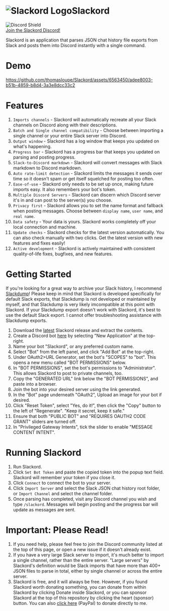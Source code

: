 # ![Slackord Logo](https://i.imgur.com/PyVjqzL.png)Slackord
![Discord Shield](https://discordapp.com/api/guilds/1095636526873972766/widget.png?style=shield)    
[Join the Slackord Discord!](https://discord.gg/yccMweYPN8)

Slackord is an application that parses JSON chat history file exports from Slack and posts them into Discord instantly with a single command.

# Demo
https://github.com/thomasloupe/Slackord/assets/6563450/adee8003-b51b-4859-b8d4-3a3e8dcc33c2

# Features
1. `Imports channels` - Slackord will automatically recreate all your Slack channels on Discord along with their descriptions.
1. `Batch and Single channel compatibility` - Choose between importing a single channel or your entire Slack server into Discord.
1. `Output window` - Slackord has a log window that keeps you updated on what's happening.
1. `Progress bar` - Slackord has a progress bar that keeps you updated on parsing and posting progress.
1. `Slack-to-Discord markdown` - Slackord will convert messages with Slack markdown to Discord markdown.
1. `Auto rate-limit detection` - Slackord limits the messages it sends over time so it doesn't spam or get itself squelched for posting too often.
1. `Ease-of-use` - Slackord only needs to be set up once, making future imports easy. It also remembers your bot's token.
1. `Multiple Discord Servers` - Slackord can discern which Discord server it's in and can post to the server(s) you choose.
1. `Privacy first` - Slackord allows you to set the name format and fallback when posting messages. Choose between `display name`, `user name`, and `real name`.
1. `Data safety` - Your data is yours. Slackord works completely off your local connection and machine.
1. `Update checks` - Slackord checks for the latest version automatically. You can also check manually with two clicks. Get the latest version with new features and fixes easily!
1. `Active development` - Slackord is actively maintained with consistent quality-of-life fixes, bugfixes, and new features.

# Getting Started
If you're looking for a great way to archive your Slack history, I recommend [Slackdump](https://github.com/rusq/slackdump)! Please keep in mind that Slackord is developed specifically for default Slack exports, that Slackdump is not developed or maintained by myself, and that Slackdump is very likely imcompatible at this point with Slackord. If your Slackdump export doesn't work with Slackord, it's best to use the default Slack export. I cannot offer troubleshooting assistance with Slackdump exports.
1. Download the [latest](https://github.com/thomasloupe/Slackord/releases) Slackord release and extract the contents.
1. Create a Discord bot [here](https://discord.com/developers/applications) by selecting "New Application" at the top-right.
1. Name your bot "Slackord", or any preferred custom name.
1. Select "Bot" from the left panel, and click "Add Bot" at the top-right.
1. Under OAuth2>URL Generator, set the bot's "SCOPES" to "bot". This opens a new menu called "BOT PERMISSIONS" below.
1. In "BOT PERMISSIONS", set the bot's permissions to "Administrator". This allows Slackord to post to private channels, too.
1. Copy the "GENERATED URL" link below the "BOT PERMISSIONS", and paste into a browser.
1. Join the bot into your desired server using the link generated.
1. In the "Bot" page underneath "OAuth2", Upload an image for your bot if desired.
1. Click "Reset Token", select "Yes, do it!", then click the "Copy" button to the left of "Regenerate". "Keep it secret, keep it safe."
1. Ensure that both "PUBLIC BOT" and "REQUIRES OAUTH2 CODE GRANT" sliders are turned off.
1. In "Privileged Gateway Intents", tick the slider to enable "MESSAGE CONTENT INTENT".

# Running Slackord
1. Run Slackord.
1. Click `Set Bot Token` and paste the copied token into the popup text field. Slackord will remember your token if you close it.
1. Click `Connect` to connect the bot to your server.
1. Click `Import Server` and select the Slack JSON chat history root folder, or `Import Channel` and select the channel folder.
1. Once parsing has completed, visit any Discord channel you wish and type `/slackord`. Messages will begin posting and the progress bar will update as messages are sent.

# Important: Please Read!
1. If you need help, please feel free to join the Discord community listed at the top of this page, or open a new issue if it doesn't already exist.
1. If you have a very large Slack server to import, it's much better to import a single channel, rather than the entire server. "Large servers" by Slackord's definition would be Slack imports that have more than 400+ JSON files to parse in total, either by single channel or across the entire server.
1. Slackord is free, and it will always be free. However, if you found Slackord worth donating something, you can donate from within Slackord by clicking Donate inside Slackord, or you can sponsor Slackord at the top of this repository by clicking the heart (sponsor) button. You can also [click here](https://paypal.me/thomasloupe) (PayPal) to donate directly to me.
